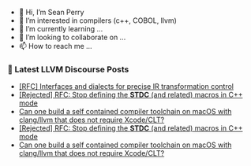 - 👋 Hi, I’m Sean Perry
- 👀 I’m interested in compilers (c++, COBOL, llvm)
- 🌱 I’m currently learning ...
- 💞️ I’m looking to collaborate on ...
- 📫 How to reach me ...

<!---
s66perry/s66perry is a ✨ special ✨ repository because its `README.md` (this file) appears on your GitHub profile.
You can click the Preview link to take a look at your changes.
--->
### 📕 Latest LLVM Discourse Posts

<!-- DISCOURSE-LLVM:START -->
- [[RFC] Interfaces and dialects for precise IR transformation control](https://discourse.llvm.org/t/rfc-interfaces-and-dialects-for-precise-ir-transformation-control/60927?page=2#post_26)
- [[Rejected] RFC: Stop defining the __STDC__ &lpar;and related&rpar; macros in C++ mode](https://discourse.llvm.org/t/rejected-rfc-stop-defining-the-stdc-and-related-macros-in-c-mode/62468#post_13)
- [Can one build a self contained compiler toolchain on macOS with clang/llvm that does not require Xcode/CLT?](https://discourse.llvm.org/t/can-one-build-a-self-contained-compiler-toolchain-on-macos-with-clang-llvm-that-does-not-require-xcode-clt/62500#post_2)
- [[Rejected] RFC: Stop defining the __STDC__ &lpar;and related&rpar; macros in C++ mode](https://discourse.llvm.org/t/rejected-rfc-stop-defining-the-stdc-and-related-macros-in-c-mode/62468#post_12)
- [Can one build a self contained compiler toolchain on macOS with clang/llvm that does not require Xcode/CLT?](https://discourse.llvm.org/t/can-one-build-a-self-contained-compiler-toolchain-on-macos-with-clang-llvm-that-does-not-require-xcode-clt/62500#post_1)
<!-- DISCOURSE-LLVM:END -->
